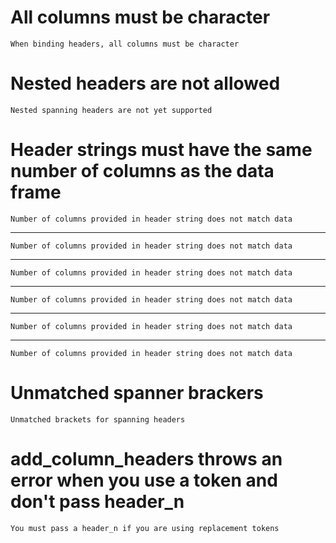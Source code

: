 # All columns must be character

    When binding headers, all columns must be character

# Nested headers are not allowed

    Nested spanning headers are not yet supported

# Header strings must have the same number of columns as the data frame

    Number of columns provided in header string does not match data

---

    Number of columns provided in header string does not match data

---

    Number of columns provided in header string does not match data

---

    Number of columns provided in header string does not match data

---

    Number of columns provided in header string does not match data

---

    Number of columns provided in header string does not match data

# Unmatched spanner brackers

    Unmatched brackets for spanning headers

# add_column_headers throws an error when you use a token and don't pass header_n

    You must pass a header_n if you are using replacement tokens

